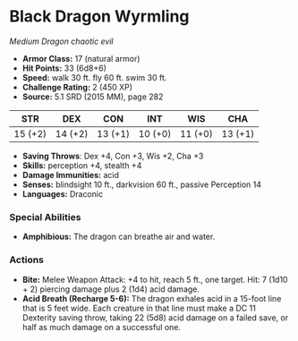 # Black Dragon Wyrmling

*Medium* *Dragon* *chaotic evil*

- **Armor Class:** 17 (natural armor)
- **Hit Points:** 33 (6d8+6)
- **Speed:** walk 30 ft. fly 60 ft. swim 30 ft.
- **Challenge Rating:** 2 (450 XP)
- **Source:** 5.1 SRD (2015 MM), page 282

| STR | DEX | CON | INT | WIS | CHA |
| --- | --- | --- | --- | --- | --- |
| 15 (+2) | 14 (+2) | 13 (+1) | 10 (+0) | 11 (+0) | 13 (+1) |

- **Saving Throws**: Dex +4, Con +3, Wis +2, Cha +3
- **Skills:** perception +4, stealth +4
- **Damage Immunities:** acid
- **Senses:** blindsight 10 ft., darkvision 60 ft., passive Perception 14
- **Languages:** Draconic

### Special Abilities

- **Amphibious:** The dragon can breathe air and water.

### Actions

- **Bite:** Melee Weapon Attack: +4 to hit, reach 5 ft., one target. Hit: 7 (1d10 + 2) piercing damage plus 2 (1d4) acid damage.
- **Acid Breath (Recharge 5-6):** The dragon exhales acid in a 15-foot line that is 5 feet wide. Each creature in that line must make a DC 11 Dexterity saving throw, taking 22 (5d8) acid damage on a failed save, or half as much damage on a successful one.


